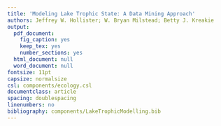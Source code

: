 ```yaml
---
title: 'Modeling Lake Trophic State: A Data Mining Approach'
authors: Jeffrey W. Hollister; W. Bryan Milstead; Betty J. Kreakie
output:
  pdf_document:
    fig_caption: yes
    keep_tex: yes
    number_sections: yes
  html_document: null
  word_document: null
fontsize: 11pt
capsize: normalsize
csl: components/ecology.csl
documentclass: article
spacing: doublespacing
linenumbers: no
bibliography: components/LakeTrophicModelling.bib
---
```

<!--
%\VignetteEngine{knitr::rmarkdown}
%\VignetteIndexEntry{Modeling Lake Trophic State: A Data Mining Approach}
-->















































































